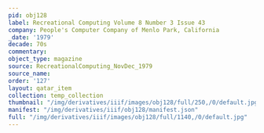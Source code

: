 ```yaml
---
pid: obj128
label: Recreational Computing Volume 8 Number 3 Issue 43
company: People's Computer Company of Menlo Park, California
_date: '1979'
decade: 70s
commentary:
object_type: magazine
source: RecreationalComputing_NovDec_1979
source_name:
order: '127'
layout: qatar_item
collection: temp_collection
thumbnail: "/img/derivatives/iiif/images/obj128/full/250,/0/default.jpg"
manifest: "/img/derivatives/iiif/obj128/manifest.json"
full: "/img/derivatives/iiif/images/obj128/full/1140,/0/default.jpg"
---
```

